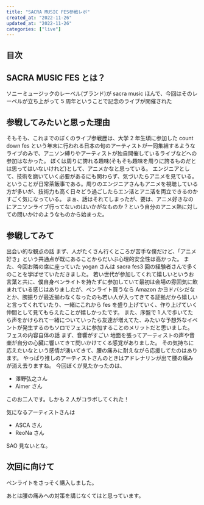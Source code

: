 ```yaml
---
title: "SACRA MUSIC FES参戦レポ"
created_at: "2022-11-26"
updated_at: "2022-11-26"
categories: ["live"]
---
```


## 目次

## SACRA MUSIC FES とは？

ソニーミュージックのレーベル(ブランド)が sacra music
ほんで、今回はそのレーベルが立ち上がって 5 周年ということで記念のライブが開催された

## 参戦してみたいと思った理由

そもそも、これまでのぼくのライブ参戦歴は、大学 2 年生頃に参加した count down fes という年末に行われる日本の旬のアーティストが一同集結するようなライブのみで、アニソン縛りやアーティストが独自開催しているライブなどへの参加はなかった。
ぼくは周りに誇れる趣味(そもそも趣味を周りに誇るものだとは思ってはいないけれど)として、アニメかなと思っている。
エンジニアとして、技術を磨いていく必要があるにも関わらず、気づいたらアニメを見ている。ということが日常茶飯事である。周りのエンジニアさんもアニメを視聴している方が多いが、技術力も高く日々どう過ごしたらエン活とアニ活を両立できるのかすごく気になっている。
まぁ、話はそれてしまったが、要は、アニメ好きなのにアニソンライブ行ってないのはいかがなものか？という自分のアニメ熱に対しての問いかけのようなものから始まった。

## 参戦してみて

出会い的な観点の話
まず、人がたくさん行くところが苦手な僕だけど、「アニメ好き」という共通点が既にあることからだいぶ心理的安全性は高かった。
また、今回お隣の席に座っていた yogan さんは sacra fes3 回の経験者さんで多くのことを学ばせていただきました。
若い世代が参加してくれて嬉しいというお言葉と共に、僕自身ペンライトを持たずに参加していて最初は会場の雰囲気に飲まれている感じはありましたが、ペンライト買うなら Amazon かヨドバシだなとか、腕振りが最近揃わなくなったのも若い人が入ってきてる証拠だから嬉しいと言ってくれていたり、一緒にこれから fes を盛り上げていく、作り上げていく仲間として見てもらえたことが嬉しかったです。
また、序盤で 1 人で歩いてたら声をかけられて一緒についていったら友達が増えてた、みたいな予想外なイベントが発生するのもソロでフェスに参加することのメリットだと思いました。
フェスの内容自体の話
まず、音響がすごい
地面を張ってアーティストの声や音楽が自分の心臓に響いてきて問いかけてくる感覚がありました。
その気持ちに応えたいなという感情が湧いてきて、腰の痛みに耐えながら応援してたのはあります。
やっぱり推しのアーティストさんのときはアドレナリンが出て腰の痛みが消え去りますね。
今回ぼくが見たかったのは、

- 澤野弘之さん
- Aimer さん

このお二人です。しかも 2 人がコラボしてくれた！

気になるアーティストさんは

- ASCA さん
- ReoNa さん

SAO 見ないとな。

## 次回に向けて

ペンライトをさっそく購入しました。

あとは腰の痛みへの対策を講じなくてはと思っています。
